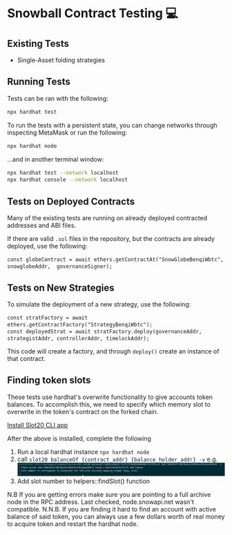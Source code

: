 # Snowball Contract Testing :computer:

## Existing Tests

- Single-Asset folding strategies

## Running Tests

Tests can be ran with the following:

```bash
npx hardhat test
```

To run the tests with a persistent state, you can change networks through inspecting MetaMask or run the following:

```bash
npx hardhat node
```

...and in another terminal window:

```bash
npx hardhat test --network localhost
npx hardhat console --network localhost
```

## Tests on Deployed Contracts

Many of the existing tests are running on already deployed contracted addresses and ABI files.

If there are valid `.sol` files in the repository, but the contracts are already deployed, use the following:

```
const globeContract = await ethers.getContractAt("SnowGlobeBenqiWbtc", snowglobeAddr,  governanceSigner);
```

## Tests on New Strategies

To simulate the deployment of a new strategy, use the following:

```
const stratFactory = await ethers.getContractFactory("StrategyBenqiWbtc");
const deployedStrat = await stratFactory.deploy(governanceAddr, strategistAddr, controllerAddr, timelockAddr);
```

This code will create a factory, and through `deploy()` create an instance of that contract.

## Finding token slots

These tests use hardhat's overwrite functionality to give accounts token balances. To accomplish this,
we need to specify which memory slot to overwrite in the token's contract on the forked chain. 

[Install Slot20 CLI app](https://github.com/kendricktan/slot20)

After the above is installed, complete the following
1) Run a local hardhat instance `npx hardhat node`
2) call `slot20 balanceOf {contract_addr} {balance_holder_addr} -v` 
e.g. ![alt text](slotExample.png "Logo Title Text 1")
3) Add slot number to helpers::findSlot() function 

N.B If you are getting errors make sure you are pointing to a full archive node in the RPC address. Last checked, node.snowapi.net wasn't compatible.
N.N.B. If you are finding it hard to find an account with active balance of said token, you can always use a few dollars worth of real money to acquire token and restart the hardhat node.

